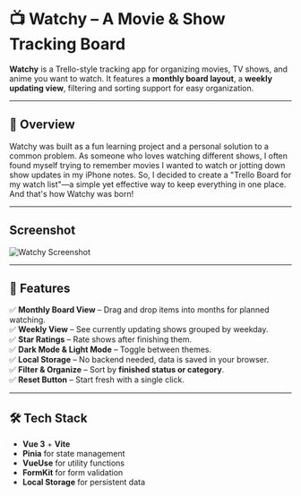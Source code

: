 # 📺 Watchy – A Movie & Show Tracking Board

**Watchy** is a Trello-style tracking app for organizing movies, TV shows, and anime you want to watch. It features a **monthly board layout**, a **weekly updating view**, filtering and sorting support for easy organization.

---

## 🍿 Overview

Watchy was built as a fun learning project and a personal solution to a common problem. As someone who loves watching different shows, I often found myself trying to remember movies I wanted to watch or jotting down show updates in my iPhone notes. So, I decided to create a "Trello Board for my watch list"—a simple yet effective way to keep everything in one place. And that's how Watchy was born!

---

## Screenshot

![Watchy Screenshot](/watchy-light-mode-screenshot.png)

---

## 🚀 Features

✅ **Monthly Board View** – Drag and drop items into months for planned watching.  
✅ **Weekly View** – See currently updating shows grouped by weekday.  
✅ **Star Ratings** – Rate shows after finishing them.  
✅ **Dark Mode & Light Mode** – Toggle between themes.  
✅ **Local Storage** – No backend needed, data is saved in your browser.  
✅ **Filter & Organize** – Sort by **finished status or category**.  
✅ **Reset Button** – Start fresh with a single click.

---

## 🛠️ Tech Stack

- **Vue 3** + **Vite**
- **Pinia** for state management
- **VueUse** for utility functions
- **FormKit** for form validation
- **Local Storage** for persistent data

